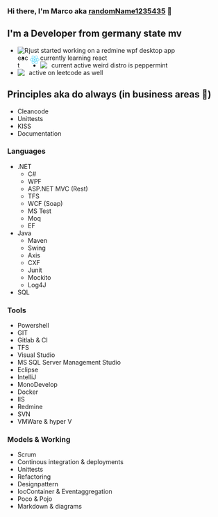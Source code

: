 ### Hi there, I'm Marco aka [randomName1235435](https://github.com/randomName1235435) 👋

## I'm a Developer from germany state mv
* just started working on a redmine wpf desktop app <img align="left" alt="React" width="26px" src="https://www.redmine.org/attachments/download/9529/favicon.ico" />
* currently learning react <img align="left" width="26px" src="https://raw.githubusercontent.com/github/explore/80688e429a7d4ef2fca1e82350fe8e3517d3494d/topics/react/react.png" />
* current active weird distro is peppermint <img align="left" width="26px" src="https://peppermintos.com/wp-content/uploads/2020/07/cropped-Peppermint-OS-Logo-32x32.png" />
* active on leetcode as well <img align="left" width="26px" src="https://assets.leetcode.com/static_assets/public/icons/favicon.ico" /> 

## Principles aka do always (in business areas 🤣)
* Cleancode
* Unittests
* KISS
* Documentation

### Languages
* .NET
  * C#
  * WPF
  * ASP.NET MVC (Rest)
  * TFS
  * WCF (Soap)
  * MS Test
  * Moq
  * EF
* Java
  * Maven
  * Swing
  * Axis
  * CXF
  * Junit
  * Mockito
  * Log4J
* SQL

### Tools
* Powershell
* GIT
* Gitlab & CI
* TFS
* Visual Studio
* MS SQL Server Management Studio
* Eclipse
* IntelliJ
* MonoDevelop
* Docker
* IIS
* Redmine
* SVN
* VMWare & hyper V

### Models & Working
* Scrum
* Continous integration & deployments
* Unittests
* Refactoring
* Designpattern
* IocContainer & Eventaggregation
* Poco & Pojo
* Markdown & diagrams
